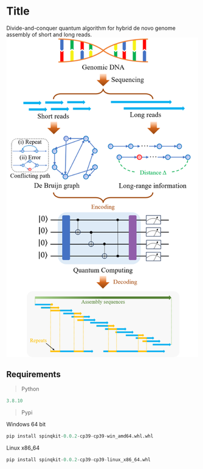 # Title
Divide-and-conquer quantum algorithm for hybrid de novo genome assembly of short and long reads.
![image](https://github.com/SpinQHi/Divide_and_conquer_quantum_algorithm_for_hybrid_de_novo_genome_assembly_of_short_and_long_reads/blob/main/model.png)
## Requirements
>Python
```python
3.8.10
```
>Pypi

Windows 64 bit
```python
pip install spinqkit-0.0.2-cp39-cp39-win_amd64.whl.whl
```

Linux x86_64
```python
pip install spinqkit-0.0.2-cp39-cp39-linux_x86_64.whl
```

